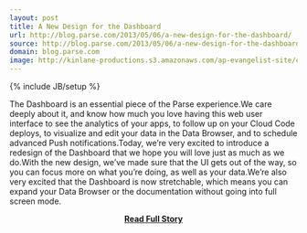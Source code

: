```yaml
---
layout: post
title: A New Design for the Dashboard
url: http://blog.parse.com/2013/05/06/a-new-design-for-the-dashboard/
source: http://blog.parse.com/2013/05/06/a-new-design-for-the-dashboard/
domain: blog.parse.com
image: http://kinlane-productions.s3.amazonaws.com/ap-evangelist-site/curated/screenshots/8424_blog_parse_com.png
---
```

{% include JB/setup %}<p>The Dashboard is an essential piece of the Parse experience.We care deeply about it, and know how much you love having this web user interface to see the analytics of your apps, to follow up on your Cloud Code deploys, to visualize and edit your data in the Data Browser, and to schedule advanced Push notifications.Today, we’re very excited to introduce a redesign of the Dashboard that we hope you will love just as much as we do.With the new design, we’ve made sure that the UI gets out of the way, so you can focus more on what you’re doing, as well as your data.We’re also very excited that the Dashboard is now stretchable, which means you can expand your Data Browser or the documentation without going into full screen mode.</p>
<center><p><a href="http://blog.parse.com/2013/05/06/a-new-design-for-the-dashboard/" style='padding:25px; font-sze:18px; font-weight: bold;'>Read Full Story</a></p></center>
